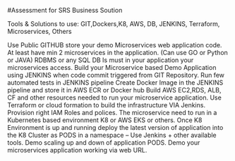 #Assessment for SRS Business Soution

Tools & Solutions to use:  GIT,Dockers,K8, AWS, DB, JENKINS, Terraform, Microservices, Others

 

Use Public GITHUB store your demo Microservices web application code. At least have min 2 microservices in the application. (Can use GO or Python or JAVA)
RDBMS or any SQL DB Is must in your application your microservices access.
Build your Microservice based Demo Application using JENKINS when code commit triggered from GIT Repository.
Run few automated tests in JENKINS pipeline
Create Docker Image in the JENKINS pipeline and store it in AWS ECR or Docker hub
Build AWS EC2,RDS, ALB, CF and other resources needed to run your microservice application. Use Terraform or cloud formation to build the infrastructure VIA Jenkins.  Provision right IAM Roles and polices.
The microservice need to run in a Kubernetes based environment K8 or AWS EKS or others.
Once K8 Environment is up and running deploy the latest version of application into the K8 Cluster as PODS in a namespace – Use Jenkins + other available tools.
Demo scaling up and down of application PODS.
Demo your microservices application working via web URL.
